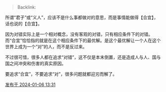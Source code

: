 > Backlink:

所谓“君子”或“义人”，应该不是什么事都做对的意思，而是事情能做得【合宜】，话也说的【合宜】。

因为对错实际上是一个相对概念，没有客观的对错，只有相应条件下的对错。而“合宜”恰恰指的就是在这个相应条件下的最优解。是这个最优解让一个人在这个世界上成为一个“对”的人，而不是反过来。

不过很可惜，很多人都在追求“对错”，这不仅是本末倒置，还是造成人与人、国与国之间冲突和伤害的真实原因。

要追求“合宜”，不要追求“对”，很多问题就都迎刃而解了。

[发布于 2024-01-06 13:31](//www.zhihu.com/pin/1726921062661750785)

